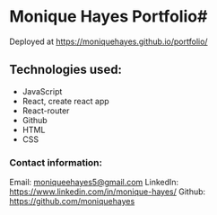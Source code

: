 # Monique Hayes Portfolio#

Deployed at https://moniquehayes.github.io/portfolio/

## Technologies used: ##
- JavaScript
- React, create react app
- React-router
- Github
- HTML
- CSS

### Contact information: ###
Email: moniqueehayes5@gmail.com
LinkedIn: https://www.linkedin.com/in/monique-hayes/
Github: https://github.com/moniquehayes
